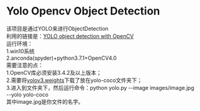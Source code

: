 # Yolo Opencv Object Detection
该项目是通过YOLO来进行ObjectDetection<br>
利用的链接是：[YOLO object detection with OpenCV](https://www.pyimagesearch.com/2018/11/12/yolo-object-detection-with-opencv)<br>
运行环境：<br>
    1.win10系统<br>
    2.anconda(spyder)+python3.7.1+OpenCV4.0<br>
需要注意的点：<br>
    1.OpenCV库必须安装3.4.2及以上版本；<br>
    2.需要将[yolov3.weights](https://pjreddie.com/media/files/yolov3.weights)下载了放在yolo-coco文件夹下；<br>
    3.进入到文件夹下，然后运行命令：python yolo.py --image images/image.jpg --yolo yolo-coco<br>
    其中image.jpg是你文件的名字。
    
